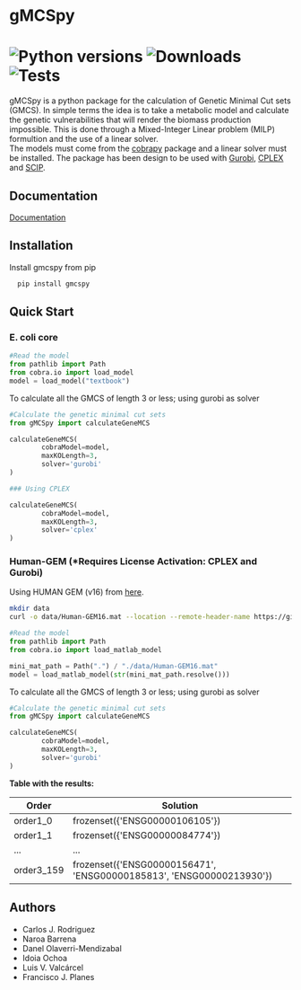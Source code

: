 # gMCSpy    
# ![Python versions](https://img.shields.io/pypi/pyversions/gMCSpy?logo=python) ![Downloads](https://img.shields.io/pypi/dm/gMCSpy) ![Tests](https://github.com/PlanesLab/gMCSpy/actions/workflows/tests.yml/badge.svg)


gMCSpy is a python package for the calculation of Genetic Minimal Cut sets (GMCS). In simple terms the idea is to take a metabolic model and calculate the genetic vulnerabilities that will render the biomass production impossible. This is done through a Mixed-Integer Linear problem (MILP) formultion and the use of a linear solver.  
The models must come from the [cobrapy](https://opencobra.github.io/cobrapy/) package and a linear solver must be installed. The package has been design to be used with [Gurobi](https://www.gurobi.com/),  [CPLEX](https://www.ibm.com/analytics/cplex-optimizer) and [SCIP](https://scipopt.org/#scipoptsuite).


## Documentation

[Documentation](https://planeslab.github.io/gMCSpy/)

## Installation

Install gmcspy from pip

```bash
  pip install gmcspy
```
  
## Quick Start

### E. coli core

```python
#Read the model 
from pathlib import Path
from cobra.io import load_model
model = load_model("textbook")
```

To calculate all the GMCS of length 3 or less; using gurobi as solver

```python
#Calculate the genetic minimal cut sets
from gMCSpy import calculateGeneMCS

calculateGeneMCS(
        cobraModel=model,
        maxKOLength=3,
        solver='gurobi'
)

### Using CPLEX

calculateGeneMCS(
        cobraModel=model,
        maxKOLength=3,
        solver='cplex'
)
```

### Human-GEM (*Requires License Activation: CPLEX and Gurobi)
Using HUMAN GEM (v16) from [here](https://github.com/SysBioChalmers/Human-GEM/releases). 
```bash
mkdir data
curl -o data/Human-GEM16.mat --location --remote-header-name https://github.com/SysBioChalmers/Human-GEM/raw/v1.16.0/model/Human-GEM.mat

```

```python
#Read the model 
from pathlib import Path
from cobra.io import load_matlab_model

mini_mat_path = Path(".") / "./data/Human-GEM16.mat"
model = load_matlab_model(str(mini_mat_path.resolve()))
```

To calculate all the GMCS of length 3 or less; using gurobi as solver

```python
#Calculate the genetic minimal cut sets
from gMCSpy import calculateGeneMCS

calculateGeneMCS(
        cobraModel=model,
        maxKOLength=3,
        solver='gurobi'
)
```
**Table with the results:**

| Order      | Solution                                                             |
|------------|----------------------------------------------------------------------|
| order1_0   | frozenset({'ENSG00000106105'})                                       |
| order1_1   | frozenset({'ENSG00000084774'})                                       |
| ...        | ...                                                                  |
| order3_159 | frozenset({'ENSG00000156471', 'ENSG00000185813', 'ENSG00000213930'}) |

## Authors

- Carlos J. Rodriguez
- Naroa Barrena 
- Danel Olaverri-Mendizabal
- Idoia Ochoa
- Luis V. Valcárcel
- Francisco J. Planes
